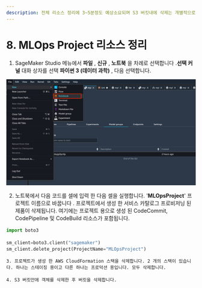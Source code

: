 ```yaml
---
description: 전체 리소스 정리에 3~5분정도 예상소요되며 S3 버킷내에 삭제는 개별적으로 삭제하게 됩니다.
---
```


# 8. MLOps Project 리소스 정리

1. SageMaker Studio 메뉴에서 **파일** , **신규** , **노트북** 을 차례로 선택합니다 .**선택 커널** 대화 상자를 선택 **파이썬 3 \(데이터 과학\)** , 다음 선택합니다.

![](.gitbook/assets/screen-shot-2021-04-02-at-11.14.00-am.png)

   2. 노트북에서 다음 코드를 셀에 입력 한 다음 셀을 실행합니다. '**MLOpsProject**' 프로젝트 이름으로 바꿉니다 . 프로젝트에서 생성 한 서비스 카탈로그 프로비저닝 된 제품이 삭제됩니다. 여기에는 프로젝트 용으로 생성 된 CodeCommit, CodePipeline 및 CodeBuild 리소스가 포함됩니다.

```python
import boto3

sm_client=boto3.client("sagemaker")
sm_client.delete_project(ProjectName="MLOpsProject")
```

    3. 프로젝트가 생성 한 AWS CloudFormation 스택을 삭제합니다. 2 개의 스택이 있습니다. 하나는 스테이징 용이고 다른 하나는 프로덕션 용입니다. 모두 삭제합니다.

    4. S3 버킷안에 객체를 삭제한 후 버킷을 삭제합니다.


